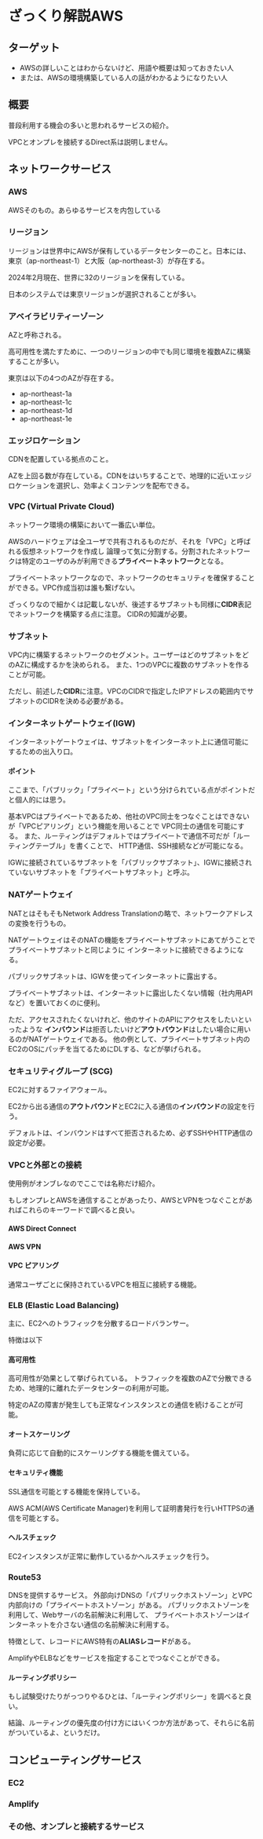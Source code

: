 # ざっくり解説AWS

## ターゲット
- AWSの詳しいことはわからないけど、用語や概要は知っておきたい人
- または、AWSの環境構築している人の話がわかるようになりたい人

## 概要

普段利用する機会の多いと思われるサービスの紹介。

VPCとオンプレを接続するDirect系は説明しません。

## ネットワークサービス

### AWS

AWSそのもの。あらゆるサービスを内包している

### リージョン

リージョンは世界中にAWSが保有しているデータセンターのこと。日本には、東京（ap-northeast-1）と大阪（ap-northeast-3）が存在する。

2024年2月現在、世界に32のリージョンを保有している。

日本のシステムでは東京リージョンが選択されることが多い。

### アベイラビリティーゾーン

AZと呼称される。

高可用性を満たすために、一つのリージョンの中でも同じ環境を複数AZに構築することが多い。

東京は以下の4つのAZが存在する。
- ap-northeast-1a
- ap-northeast-1c
- ap-northeast-1d
- ap-northeast-1e

### エッジロケーション
CDNを配置している拠点のこと。

AZを上回る数が存在している。CDNをはいちすることで、地理的に近いエッジロケーションを選択し、効率よくコンテンツを配布できる。

### VPC (Virtual Private Cloud)

ネットワーク環境の構築において一番広い単位。

AWSのハードウェアは全ユーザで共有されるものだが、それを「VPC」と呼ばれる仮想ネットワークを作成し
論理って気に分割する。分割されたネットワークは特定のユーザのみが利用できる**プライベートネットワーク**となる。

プライベートネットワークなので、ネットワークのセキュリティを確保することができる。VPC作成当初は誰も繋げない。

ざっくりなので細かくは記載しないが、後述するサブネットも同様に**CIDR**表記でネットワークを構築する点に注意。
CIDRの知識が必要。

### サブネット

VPC内に構築するネットワークのセグメント。ユーザーはどのサブネットをどのAZに構成するかを決められる。
また、1つのVPCに複数のサブネットを作ることが可能。

ただし、前述した**CIDR**に注意。VPCのCIDRで指定したIPアドレスの範囲内でサブネットのCIDRを決める必要がある。

### インターネットゲートウェイ(IGW)

インターネットゲートウェイは、サブネットをインターネット上に通信可能にするための出入り口。

#### ポイント

ここまで、「パブリック」「プライベート」という分けられている点がポイントだと個人的には思う。

基本VPCはプライベートであるため、他社のVPC同士をつなぐことはできないが「VPCピアリング」という機能を用いることで
VPC同士の通信を可能にする。
また、ルーティングはデフォルトではプライベートで通信不可だが「ルーティングテーブル」を書くことで、
HTTP通信、SSH接続などが可能になる。

IGWに接続されているサブネットを「パブリックサブネット」、IGWに接続されていないサブネットを「プライベートサブネット」と呼ぶ。

### NATゲートウェイ

NATとはそもそもNetwork Address Translationの略で、ネットワークアドレスの変換を行うもの。

NATゲートウェイはそのNATの機能をプライベートサブネットにあてがうことでプライベートサブネットと同じように
インターネットに接続できるようになる。

パブリックサブネットは、IGWを使ってインターネットに露出する。

プライベートサブネットは、インターネットに露出したくない情報（社内用APIなど）を置いておくのに便利。

ただ、アクセスされたくないけれど、他のサイトのAPIにアクセスをしたいといったような
**インバウンド**は拒否したいけど**アウトバウンド**はしたい場合に用いるのがNATゲートウェイである。
他の例として、プライベートサブネット内のEC2のOSにパッチを当てるためにDLする、などが挙げられる。

### セキュリティグループ (SCG)

EC2に対するファイアウォール。

EC2から出る通信の**アウトバウンド**とEC2に入る通信の**インバウンド**の設定を行う。

デフォルトは、インバウンドはすべて拒否されるため、必ずSSHやHTTP通信の設定が必要。

### VPCと外部との接続

使用例がオンブレなのでここでは名称だけ紹介。

もしオンプレとAWSを通信することがあったり、AWSとVPNをつなぐことがあればこれらのキーワードで調べると良い。

#### AWS Direct Connect

#### AWS VPN

#### VPC ピアリング

通常ユーザごとに保持されているVPCを相互に接続する機能。

### ELB (Elastic Load Balancing)

主に、EC2へのトラフィックを分散するロードバランサー。

特徴は以下

#### 高可用性

高可用性が効果として挙げられている。
トラフィックを複数のAZで分散できるため、地理的に離れたデータセンターの利用が可能。

特定のAZの障害が発生しても正常なインスタンスとの通信を続けることが可能。

#### オートスケーリング

負荷に応じて自動的にスケーリングする機能を備えている。

#### セキュリティ機能

SSL通信を可能とする機能を保持している。

AWS ACM(AWS Certificate Manager)を利用して証明書発行を行いHTTPSの通信を可能とする。

#### ヘルスチェック

EC2インスタンスが正常に動作しているかヘルスチェックを行う。

### Route53

DNSを提供するサービス。
外部向けDNSの「パブリックホストゾーン」とVPC内部向けの「プライベートホストゾーン」がある。
パブリックホストゾーンを利用して、Webサーバの名前解決に利用して、
プライベートホストゾーンはインターネットを介さない通信の名前解決に利用する。

特徴として、レコードにAWS特有の**ALIASレコード**がある。

AmplifyやELBなどをサービスを指定することでつなぐことができる。

#### ルーティングポリシー

もし試験受けたりがっつりやるひとは、「ルーティングポリシー」を調べると良い。

結論、ルーティングの優先度の付け方にはいくつか方法があって、それらに名前がついているよ、というだけ。

## コンピューティングサービス

### EC2

### Amplify

### その他、オンプレと接続するサービス